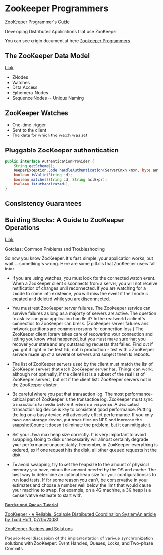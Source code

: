 # Zookeeper Programmers

ZooKeeper Programmer's Guide

Developing Distributed Applications that use ZooKeeper

You can see origin document at here [Zookeeper Programmers](https://zookeeper.apache.org/doc/r3.5.3-beta/zookeeperProgrammers.html)


## The ZooKeeper Data Model

[Link](https://zookeeper.apache.org/doc/r3.5.3-beta/zookeeperProgrammers.html#ch_zkDataModel)

- ZNodes
- Watches
- Data Access
- Ephemeral Nodes
- Sequence Nodes -- Unique Naming

## ZooKeeper Watches

- One-time trigger
- Sent to the client
- The data for which the watch was set

## Pluggable ZooKeeper authentication

```java
public interface AuthenticationProvider {
    String getScheme();
    KeeperException.Code handleAuthentication(ServerCnxn cnxn, byte authData[]);
    boolean isValid(String id);
    boolean matches(String id, String aclExpr);
    boolean isAuthenticated();
}
```

## Consistency Guarantees


## Building Blocks: A Guide to ZooKeeper Operations

[Link](https://zookeeper.apache.org/doc/r3.5.3-beta/zookeeperProgrammers.html#sc_connectingToZk)

Gotchas: Common Problems and Troubleshooting


So now you know ZooKeeper. It's fast, simple, your application works, but wait ... something's wrong. Here are some pitfalls that ZooKeeper users fall into:

- If you are using watches, you must look for the connected watch event. When a ZooKeeper client disconnects from a server, you will not receive notification of changes until reconnected. If you are watching for a znode to come into existence, you will miss the event if the znode is created and deleted while you are disconnected.

- You must test ZooKeeper server failures. The ZooKeeper service can survive failures as long as a majority of servers are active. The question to ask is: can your application handle it? In the real world a client's connection to ZooKeeper can break. (ZooKeeper server failures and network partitions are common reasons for connection loss.) The ZooKeeper client library takes care of recovering your connection and letting you know what happened, but you must make sure that you recover your state and any outstanding requests that failed. Find out if you got it right in the test lab, not in production - test with a ZooKeeper service made up of a several of servers and subject them to reboots.

- The list of ZooKeeper servers used by the client must match the list of ZooKeeper servers that each ZooKeeper server has. Things can work, although not optimally, if the client list is a subset of the real list of ZooKeeper servers, but not if the client lists ZooKeeper servers not in the ZooKeeper cluster.

- Be careful where you put that transaction log. The most performance-critical part of ZooKeeper is the transaction log. ZooKeeper must sync transactions to media before it returns a response. A dedicated transaction log device is key to consistent good performance. Putting the log on a busy device will adversely effect performance. If you only have one storage device, put trace files on NFS and increase the snapshotCount; it doesn't eliminate the problem, but it can mitigate it.

- Set your Java max heap size correctly. It is very important to avoid swapping. Going to disk unnecessarily will almost certainly degrade your performance unacceptably. Remember, in ZooKeeper, everything is ordered, so if one request hits the disk, all other queued requests hit the disk.

- To avoid swapping, try to set the heapsize to the amount of physical memory you have, minus the amount needed by the OS and cache. The best way to determine an optimal heap size for your configurations is to run load tests. If for some reason you can't, be conservative in your estimates and choose a number well below the limit that would cause your machine to swap. For example, on a 4G machine, a 3G heap is a conservative estimate to start with.

[Barrier and Queue Tutorial](https://cwiki.apache.org/confluence/display/ZOOKEEPER/Tutorial)

[ZooKeeper - A Reliable, Scalable Distributed Coordination SystemAn article by Todd Hoff (07/15/2008)](https://cwiki.apache.org/confluence/display/ZOOKEEPER/ZooKeeperArticles)

[ZooKeeper Recipes and Solutions](https://zookeeper.apache.org/doc/r3.5.3-beta/recipes.html)

Pseudo-level discussion of the implementation of various synchronization solutions with ZooKeeper: Event Handles, Queues, Locks, and Two-phase Commits